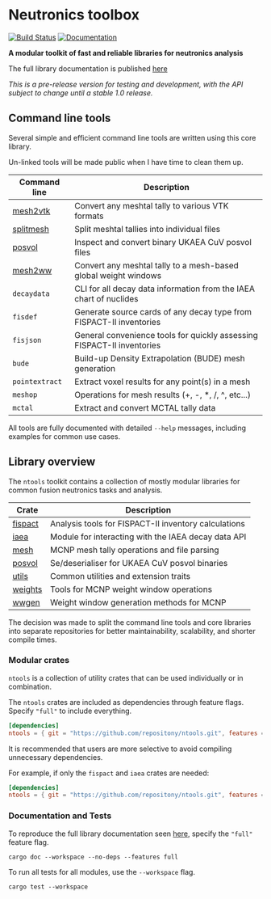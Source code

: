 # Neutronics toolbox

[![Build Status][test-img]][test-url]
[![Documentation][doc-img]][doc-url]

[test-img]: https://github.com/repositony/ntools/actions/workflows/tests.yml/badge.svg
[test-url]: https://github.com/repositony/ntools/actions/workflows/tests.yml

[doc-img]: https://github.com/repositony/ntools/actions/workflows/documentation.yml/badge.svg
[doc-url]: https://repositony.github.io/ntools/index.html

**A modular toolkit of fast and reliable libraries for neutronics analysis**

The full library documentation is published [here](https://repositony.github.io/ntools/index.html)

*This is a pre-release version for testing and development, with the API subject to change until a stable 1.0 release.*

## Command line tools

Several simple and efficient command line tools are written using this core
library.

Un-linked tools will be made public when I have time to clean them up.

| Command line   | Description                                             |
| -------------- | ------------------------------------------------------- |
| [mesh2vtk](https://github.com/repositony/mesh2vtk)   | Convert any meshtal tally to various VTK formats        |
| [splitmesh](https://github.com/repositony/splitmesh) | Split meshtal tallies into individual files             |
| [posvol](https://github.com/repositony/posvol)       | Inspect and convert binary UKAEA CuV posvol files       |
| [mesh2ww](https://github.com/repositony/mesh2ww)     | Convert any meshtal tally to a mesh-based global weight windows |
| `decaydata`   | CLI for all decay data information from the IAEA chart of nuclides |
| `fisdef`      | Generate source cards of any decay type from FISPACT-II inventories |
| `fisjson`     | General convenience tools for quickly assessing FISPACT-II inventories |
| `bude`        | Build-up Density Extrapolation (BUDE) mesh generation |
| `pointextract`| Extract voxel results for any point(s) in a mesh |
| `meshop`      | Operations for mesh results (+, -, *, /, ^, etc...) |
| `mctal`       | Extract and convert MCTAL tally data |

All tools are fully documented with detailed `--help` messages, including
examples for common use cases.

## Library overview

The `ntools` toolkit contains a collection of mostly modular libraries for
common fusion neutronics tasks and analysis.

| Crate | Description |
| ----- | ----------- |
| [fispact](https://repositony.github.io/ntools/ntools/fispact/index.html) | Analysis tools for FISPACT-II inventory calculations  |
| [iaea](https://repositony.github.io/ntools/ntools/iaea/index.html)       | Module for interacting with the IAEA decay data API   |
| [mesh](https://repositony.github.io/ntools/ntools/mesh/index.html)       | MCNP mesh tally operations and file parsing           |
| [posvol](https://repositony.github.io/ntools/ntools/posvol/index.html)   | Se/deserialiser for UKAEA CuV posvol binaries         |
| [utils](https://repositony.github.io/ntools/ntools/utils/index.html)   | Common utilities and extension traits     |
| [weights](https://repositony.github.io/ntools/ntools/weights/index.html) | Tools for MCNP weight window operations               |
| [wwgen](https://repositony.github.io/ntools/ntools/wwgen/index.html)     | Weight window generation methods for MCNP             |

The decision was made to split the command line tools and core libraries into
separate repositories for better maintainability, scalability, and shorter
compile times.

### Modular crates

`ntools` is a collection of utility crates that can be used individually or in
combination.

The `ntools` crates are included as dependencies through feature flags. Specify
`"full"` to include everything.

```toml
[dependencies]
ntools = { git = "https://github.com/repositony/ntools.git", features = ["full"] }
```

It is recommended that users are more selective to avoid compiling unnecessary
dependencies.

For example, if only the `fispact` and `iaea` crates are needed:

```toml
[dependencies]
ntools = { git = "https://github.com/repositony/ntools.git", features = ["fispact", "iaea"] }
```

### Documentation and Tests

To reproduce the full library documentation seen
[here](https://repositony.github.io/ntools/index.html), specify the `"full"`
feature flag.

```shell
cargo doc --workspace --no-deps --features full
```

To run all tests for all modules, use the `--workspace` flag.

```shell
cargo test --workspace
```
